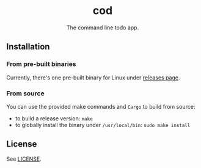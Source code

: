 <div align="center">
  <h1>
    cod
  </h1>

  The command line todo app.
</div>

## Installation

### From pre-built binaries

Currently, there's one pre-built binary for Linux under
[releases page](https://github.com/aonemd/cod/releases).

### From source

You can use the provided make commands and `Cargo` to build from source:
  - to build a release version: `make`
  - to globally install the binary under `/usr/local/bin`: `sudo make install`

## License

See [LICENSE](https://github.com/aonemd/cod/blob/master/LICENSE).
